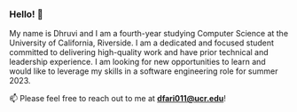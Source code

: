 ### Hello! 👋

My name is Dhruvi and I am a fourth-year studying Computer Science at the University of California, Riverside. I am a dedicated and focused student committed to delivering high-quality work and have prior technical and leadership experience. I am looking for new opportunities to learn and would like to leverage my skills in a software engineering role for summer 2023.

📫 Please feel free to reach out to me at **dfari011@ucr.edu**!

<!--
**DhruviF/DhruviF** is a ✨ _special_ ✨ repository because its `README.md` (this file) appears on your GitHub profile.

Connect with me on <a href="https://linkedin.com/in/dhruvifaria" target="blank">LinkedIn</a>!

Here are some ideas to get you started:

- 🔭 I’m currently working on ...
- 🌱 I’m currently learning ...
- 👯 I’m looking to collaborate on ...
- 🤔 I’m looking for help with ...
- 💬 Ask me about ...
- 📫 How to reach me: ...
- 😄 Pronouns: ...
- ⚡ Fun fact: ...
-->
